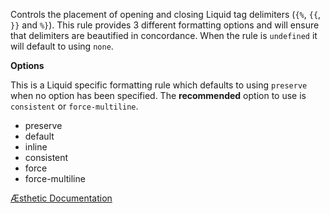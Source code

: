 Controls the placement of opening and closing Liquid tag delimiters (`{%`, `{{`, `}}` and `%}`). This rule provides 3 different formatting options and will ensure that delimiters are beautified in concordance. When the rule is `undefined` it will default to using `none`.

**Options**

This is a Liquid specific formatting rule which defaults to using `preserve` when no option has been specified. The **recommended** option to use is `consistent` or `force-multiline`.

- preserve
- default
- inline
- consistent
- force
- force-multiline


[Æsthetic Documentation](https://æsthetic.dev/rules/liquid/delimiterPlacement/)

